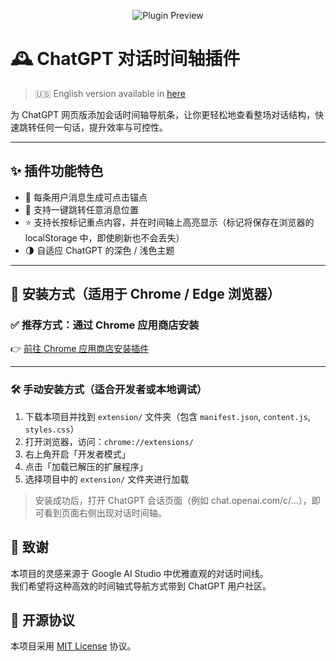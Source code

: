 <p align="center">
  <img src="public/preview.png" alt="Plugin Preview"">
</p>

# 🕰 ChatGPT 对话时间轴插件

> 🇺🇸 English version available in [here](./README.md)

为 ChatGPT 网页版添加会话时间轴导航条，让你更轻松地查看整场对话结构，快速跳转任何一句话，提升效率与可控性。

---

## ✨ 插件功能特色

- 📍 每条用户消息生成可点击锚点  
- 🧭 支持一键跳转任意消息位置  
- ⭐ 支持长按标记重点内容，并在时间轴上高亮显示（标记将保存在浏览器的 localStorage 中，即使刷新也不会丢失）  
- 🌗 自适应 ChatGPT 的深色 / 浅色主题  

---

## 🧩 安装方式（适用于 Chrome / Edge 浏览器）

### ✅ 推荐方式：通过 Chrome 应用商店安装

👉 [前往 Chrome 应用商店安装插件](https://chromewebstore.google.com/detail/ickndngbbabdllekmflaaogkpmnloalg?utm_source=item-share-cb)

---

### 🛠 手动安装方式（适合开发者或本地调试）

1. 下载本项目并找到 `extension/` 文件夹（包含 `manifest.json`, `content.js`, `styles.css`）
2. 打开浏览器，访问：`chrome://extensions/`
3. 右上角开启「开发者模式」
4. 点击「加载已解压的扩展程序」
5. 选择项目中的 `extension/` 文件夹进行加载

> 安装成功后，打开 ChatGPT 会话页面（例如 chat.openai.com/c/...），即可看到页面右侧出现对话时间轴。


## 🙏 致谢

本项目的灵感来源于 Google AI Studio 中优雅直观的对话时间线。  
我们希望将这种高效的时间轴式导航方式带到 ChatGPT 用户社区。

## 📄 开源协议

本项目采用 [MIT License](LICENSE) 协议。